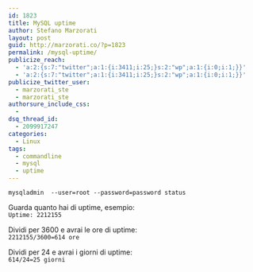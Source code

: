 ```yaml
---
id: 1823
title: MySQL uptime
author: Stefano Marzorati
layout: post
guid: http://marzorati.co/?p=1823
permalink: /mysql-uptime/
publicize_reach:
  - 'a:2:{s:7:"twitter";a:1:{i:3411;i:25;}s:2:"wp";a:1:{i:0;i:1;}}'
  - 'a:2:{s:7:"twitter";a:1:{i:3411;i:25;}s:2:"wp";a:1:{i:0;i:1;}}'
publicize_twitter_user:
  - marzorati_ste
  - marzorati_ste
authorsure_include_css:
  - 
dsq_thread_id:
  - 2099917247
categories:
  - Linux
tags:
  - commandline
  - mysql
  - uptime
---
```

`mysqladmin  --user=root --password=password status`

Guarda quanto hai di uptime, esempio:  
`Uptime: 2212155`

Dividi per 3600 e avrai le ore di uptime:  
`2212155/3600=614 ore`

Dividi per 24 e avrai i giorni di uptime:  
`614/24=25 giorni`